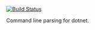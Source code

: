 [![Build Status](https://robbieknuth.visualstudio.com/FluentCommandLine/_apis/build/status/robbieknuth.FluentCommandLine?branchName=master)](https://robbieknuth.visualstudio.com/FluentCommandLine/_build/latest?definitionId=2&branchName=master)



Command line parsing for dotnet.

